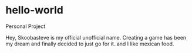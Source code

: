 # hello-world
Personal Project

Hey, Skoobasteve is my official unofficial name. Creating a game has been my dream and finally decided to just go for it..and I like mexican food.
